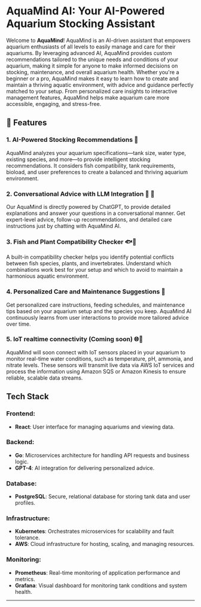# AquaMind AI: Your AI-Powered Aquarium Stocking Assistant

Welcome to **AquaMind**! AquaMind is an AI-driven assistant that empowers aquarium enthusiasts of all levels to easily manage and care for their aquariums. By leveraging advanced AI, AquaMind provides custom recommendations tailored to the unique needs and conditions of your aquarium, making it simple for anyone to make informed decisions on stocking, maintenance, and overall aquarium health. Whether you're a beginner or a pro, AquaMind makes it easy to learn how to create and maintain a thriving aquatic environment, with advice and guidance perfectly matched to your setup. From personalized care insights to interactive management features, AquaMind helps make aquarium care more accessible, engaging, and stress-free.

## 🌊 Features

### 1. AI-Powered Stocking Recommendations 🐠

AquaMind analyzes your aquarium specifications—tank size, water type, existing species, and more—to provide intelligent stocking recommendations. It considers fish compatibility, tank requirements, bioload, and user preferences to create a balanced and thriving aquarium environment.

### 2. Conversational Advice with LLM Integration 🤖 💬

Our AquaMind is directly powered by ChatGPT, to provide detailed explanations and answer your questions in a conversational manner. Get expert-level advice, follow-up recommendations, and detailed care instructions just by chatting with AquaMind AI.

### 3. Fish and Plant Compatibility Checker 🐟🌿

A built-in compatibility checker helps you identify potential conflicts between fish species, plants, and invertebrates. Understand which combinations work best for your setup and which to avoid to maintain a harmonious aquatic environment.

### 4. Personalized Care and Maintenance Suggestions 📝

Get personalized care instructions, feeding schedules, and maintenance tips based on your aquarium setup and the species you keep. AquaMind AI continuously learns from user interactions to provide more tailored advice over time.

### 5. IoT realtime connectivity (Coming soon) 🌐📡

AquaMind will soon connect with IoT sensors placed in your aquarium to monitor real-time water conditions, such as temperature, pH, ammonia, and nitrate levels. These sensors will transmit live data via AWS IoT services and process the information using Amazon SQS or Amazon Kinesis to ensure reliable, scalable data streams.

## Tech Stack

### Frontend:

- **React**: User interface for managing aquariums and viewing data.

### Backend:

- **Go**: Microservices architecture for handling API requests and business logic.
- **GPT-4**: AI integration for delivering personalized advice.

### Database:

- **PostgreSQL**: Secure, relational database for storing tank data and user profiles.

### Infrastructure:

- **Kubernetes**: Orchestrates microservices for scalability and fault tolerance.
- **AWS**: Cloud infrastructure for hosting, scaling, and managing resources.

### Monitoring:

- **Prometheus**: Real-time monitoring of application performance and metrics.
- **Grafana**: Visual dashboard for monitoring tank conditions and system health.

---
